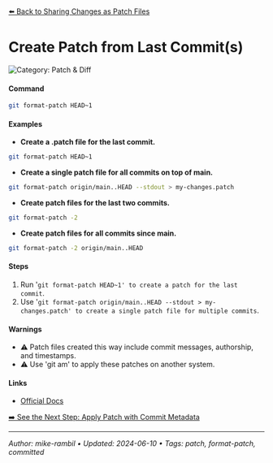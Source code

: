 [⬅️ Back to Sharing Changes as Patch Files](./sharing-changes-as-patch-files.md)

# Create Patch from Last Commit(s)


![Category: Patch & Diff](https://img.shields.io/badge/Category-Patch%20%26%20Diff-blue)

#### Command
```sh
git format-patch HEAD~1
```

#### Examples
- **Create a .patch file for the last commit.** 

 ```sh
git format-patch HEAD~1 
 ```
- **Create a single patch file for all commits on top of main.** 

 ```sh
git format-patch origin/main..HEAD --stdout > my-changes.patch 
 ```
- **Create patch files for the last two commits.** 

 ```sh
git format-patch -2 
 ```
- **Create patch files for all commits since main.** 

 ```sh
git format-patch -2 origin/main..HEAD 
 ```


#### Steps
1. Run '`git format-patch HEAD~1' to create a patch for the last commit`.
2. Use '`git format-patch origin/main..HEAD --stdout > my-changes.patch' to create a single patch file for multiple commits`.


#### Warnings
- ⚠️ Patch files created this way include commit messages, authorship, and timestamps.
- ⚠️ Use 'git am' to apply these patches on another system.


#### Links
- [Official Docs](https://git-scm.com/docs/git-format-patch)


[➡️ See the Next Step: Apply Patch with Commit Metadata](./apply-patch-with-commit-metadata.md)

---

_Author: mike-rambil • Updated: 2024-06-10 • Tags: patch, format-patch, committed_
